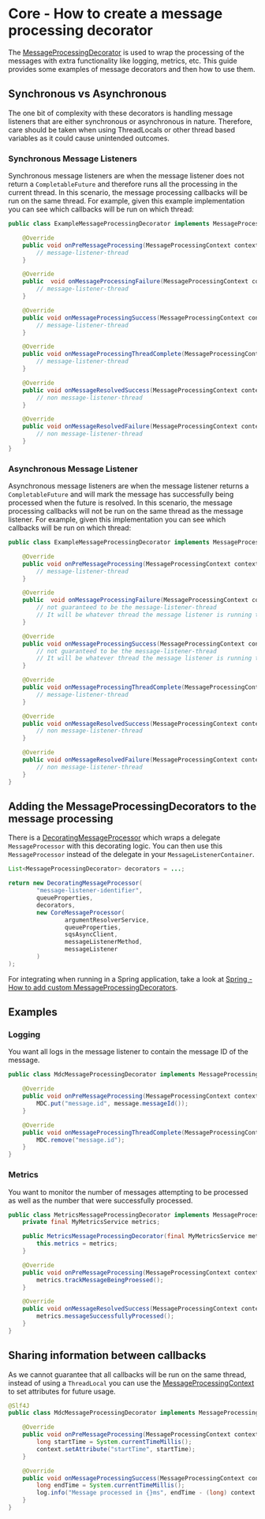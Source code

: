 # Core - How to create a message processing decorator

The [MessageProcessingDecorator](../../../api/src/main/java/com/jashmore/sqs/decorator/MessageProcessingDecorator.java) is used
to wrap the processing of the messages with extra functionality like logging, metrics, etc.  This guide provides some examples of message decorators and
then how to use them.

## Synchronous vs Asynchronous

The one bit of complexity with these decorators is handling message listeners that are either synchronous or asynchronous in nature. Therefore, care should
be taken when using ThreadLocals or other thread based variables as it could cause unintended outcomes.

### Synchronous Message Listeners

Synchronous message listeners are when the message listener does not return a `CompletableFuture` and therefore runs all the processing in the current thread.
In this scenario, the message processing callbacks will be run on the same thread. For example, given this example implementation you can see which
callbacks will be run on which thread:

```java
public class ExampleMessageProcessingDecorator implements MessageProcessingDecorator {

    @Override
    public void onPreMessageProcessing(MessageProcessingContext context, Message message) {
        // message-listener-thread
    }

    @Override
    public  void onMessageProcessingFailure(MessageProcessingContext context, Message message, Throwable throwable) {
        // message-listener-thread
    }

    @Override
    public void onMessageProcessingSuccess(MessageProcessingContext context, Message message, Object object) {
        // message-listener-thread
    }

    @Override
    public void onMessageProcessingThreadComplete(MessageProcessingContext context, Message message) {
        // message-listener-thread
    }

    @Override
    public void onMessageResolvedSuccess(MessageProcessingContext context, Message message) {
        // non message-listener-thread
    }

    @Override
    public void onMessageResolvedFailure(MessageProcessingContext context, Message message, Throwable throwable) {
        // non message-listener-thread
    }
}
```

### Asynchronous Message Listener

Asynchronous message listeners are when the message listener returns a `CompletableFuture` and will mark the message has successfully being processed when
the future is resolved.  In this scenario, the message processing callbacks will not be run on the same thread as the message listener. For example, given
this implementation you can see which callbacks will be run on which thread:

```java
public class ExampleMessageProcessingDecorator implements MessageProcessingDecorator {

    @Override
    public void onPreMessageProcessing(MessageProcessingContext context, Message message) {
        // message-listener-thread
    }

    @Override
    public  void onMessageProcessingFailure(MessageProcessingContext context, Message message, Throwable throwable) {
        // not guaranteed to be the message-listener-thread
        // It will be whatever thread the message listener is running the message processing on
    }

    @Override
    public void onMessageProcessingSuccess(MessageProcessingContext context, Message message, Object object) {
        // not guaranteed to be the message-listener-thread
        // It will be whatever thread the message listener is running the message processing on
    }

    @Override
    public void onMessageProcessingThreadComplete(MessageProcessingContext context, Message message) {
        // message-listener-thread
    }

    @Override
    public void onMessageResolvedSuccess(MessageProcessingContext context, Message message) {
        // non message-listener-thread
    }

    @Override
    public void onMessageResolvedFailure(MessageProcessingContext context, Message message, Throwable throwable) {
        // non message-listener-thread
    }
}
```

## Adding the MessageProcessingDecorators to the message processing

There is a [DecoratingMessageProcessor](../../../core/src/main/java/com/jashmore/sqs/processor/DecoratingMessageProcessor.java) which
wraps a delegate `MessageProcessor` with this decorating logic. You can then use this `MessageProcessor` instead of the delegate in your
`MessageListenerContainer`.

```java
List<MessageProcessingDecorator> decorators = ...;

return new DecoratingMessageProcessor(
        "message-listener-identifier",
        queueProperties,
        decorators,
        new CoreMessageProcessor(
                argumentResolverService,
                queueProperties,
                sqsAsyncClient,
                messageListenerMethod,
                messageListener
        )
);
```

For integrating when running in a Spring application, take a look at
[Spring - How to add custom MessageProcessingDecorators](../spring/spring-how-to-add-custom-message-processing-decorators.md).

## Examples

### Logging

You want all logs in the message listener to contain the message ID of the message.

```java
public class MdcMessageProcessingDecorator implements MessageProcessingDecorator {

    @Override
    public void onPreMessageProcessing(MessageProcessingContext context, Message message) {
        MDC.put("message.id", message.messageId());
    }

    @Override
    public void onMessageProcessingThreadComplete(MessageProcessingContext context, Message message) {
        MDC.remove("message.id");
    }
}
```

### Metrics

You want to monitor the number of messages attempting to be processed as well as the number that were successfully processed.

```java
public class MetricsMessageProcessingDecorator implements MessageProcessingDecorator {
    private final MyMetricsService metrics;

    public MetricsMessageProcessingDecorator(final MyMetricsService metrics) {
        this.metrics = metrics;
    }

    @Override
    public void onPreMessageProcessing(MessageProcessingContext context, Message message) {
        metrics.trackMessageBeingProessed();
    }

    @Override
    public void onMessageResolvedSuccess(MessageProcessingContext context, Message message) {
        metrics.messageSuccessfullyProcessed();
    }
}
```

## Sharing information between callbacks

As we cannot guarantee that all callbacks will be run on the same thread, instead of using a `ThreadLocal` you can use the
[MessageProcessingContext](../../../api/src/main/java/com/jashmore/sqs/decorator/MessageProcessingContext.java) to set
attributes for future usage.

```java
@Slf4J
public class MdcMessageProcessingDecorator implements MessageProcessingDecorator {

    @Override
    public void onPreMessageProcessing(MessageProcessingContext context, Message message) {
        long startTime = System.currentTimeMillis();
        context.setAttribute("startTime", startTime);
    }

    @Override
    public void onMessageProcessingSuccess(MessageProcessingContext context, Message message, Object object) {
        long endTime = System.currentTimeMillis();
        log.info("Message processed in {}ms", endTime - (long) context.getAttribute("startTime"));
    }
}
```
